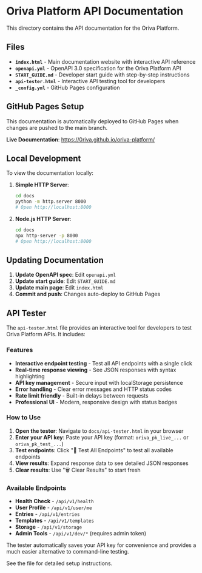 # Oriva Platform API Documentation

This directory contains the API documentation for the Oriva Platform.

## Files

- **`index.html`** - Main documentation website with interactive API reference
- **`openapi.yml`** - OpenAPI 3.0 specification for the Oriva Platform API
- **`START_GUIDE.md`** - Developer start guide with step-by-step instructions
- **`api-tester.html`** - Interactive API testing tool for developers
- **`_config.yml`** - GitHub Pages configuration

## GitHub Pages Setup

This documentation is automatically deployed to GitHub Pages when changes are pushed to the main branch.

**Live Documentation**: https://0riva.github.io/oriva-platform/

## Local Development

To view the documentation locally:

1. **Simple HTTP Server**:
   ```bash
   cd docs
   python -m http.server 8000
   # Open http://localhost:8000
   ```

2. **Node.js HTTP Server**:
   ```bash
   cd docs
   npx http-server -p 8000
   # Open http://localhost:8000
   ```

## Updating Documentation

1. **Update OpenAPI spec**: Edit `openapi.yml`
2. **Update start guide**: Edit `START_GUIDE.md`
3. **Update main page**: Edit `index.html`
4. **Commit and push**: Changes auto-deploy to GitHub Pages

## API Tester

The `api-tester.html` file provides an interactive tool for developers to test Oriva Platform APIs. It includes:

### Features
- **Interactive endpoint testing** - Test all API endpoints with a single click
- **Real-time response viewing** - See JSON responses with syntax highlighting
- **API key management** - Secure input with localStorage persistence
- **Error handling** - Clear error messages and HTTP status codes
- **Rate limit friendly** - Built-in delays between requests
- **Professional UI** - Modern, responsive design with status badges

### How to Use
1. **Open the tester**: Navigate to `docs/api-tester.html` in your browser
2. **Enter your API key**: Paste your API key (format: `oriva_pk_live_...` or `oriva_pk_test_...`)
3. **Test endpoints**: Click "🚀 Test All Endpoints" to test all available endpoints
4. **View results**: Expand response data to see detailed JSON responses
5. **Clear results**: Use "🗑️ Clear Results" to start fresh

### Available Endpoints
- **Health Check** - `/api/v1/health`
- **User Profile** - `/api/v1/user/me`
- **Entries** - `/api/v1/entries`
- **Templates** - `/api/v1/templates`
- **Storage** - `/api/v1/storage`
- **Admin Tools** - `/api/v1/dev/*` (requires admin token)

The tester automatically saves your API key for convenience and provides a much easier alternative to command-line testing.

See the file for detailed setup instructions.
